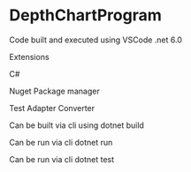 # DepthChartProgram

Code built and executed using VSCode 
.net 6.0

Extensions

C#

Nuget Package manager

Test Adapter Converter


Can be built via cli using dotnet build

Can be run via cli dotnet run

Can be run via cli dotnet test
